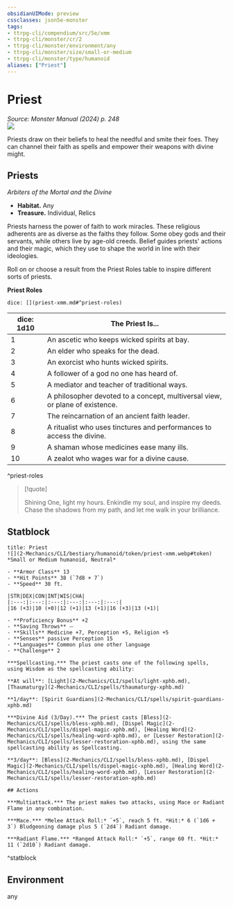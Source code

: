 ```yaml
---
obsidianUIMode: preview
cssclasses: json5e-monster
tags:
- ttrpg-cli/compendium/src/5e/xmm
- ttrpg-cli/monster/cr/2
- ttrpg-cli/monster/environment/any
- ttrpg-cli/monster/size/small-or-medium
- ttrpg-cli/monster/type/humanoid
aliases: ["Priest"]
---
```

# Priest
*Source: Monster Manual (2024) p. 248*  
![](2-Mechanics/CLI/bestiary/humanoid/img/priests.webp#right)

Priests draw on their beliefs to heal the needful and smite their foes. They can channel their faith as spells and empower their weapons with divine might.

## Priests

*Arbiters of the Mortal and the Divine*

- **Habitat.** Any  
- **Treasure.** Individual, Relics  

Priests harness the power of faith to work miracles. These religious adherents are as diverse as the faiths they follow. Some obey gods and their servants, while others live by age-old creeds. Belief guides priests' actions and their magic, which they use to shape the world in line with their ideologies.

Roll on or choose a result from the Priest Roles table to inspire different sorts of priests.

**Priest Roles**

`dice: [](priest-xmm.md#^priest-roles)`

| dice: 1d10 | The Priest Is... |
|------------|------------------|
| 1 | An ascetic who keeps wicked spirits at bay. |
| 2 | An elder who speaks for the dead. |
| 3 | An exorcist who hunts wicked spirits. |
| 4 | A follower of a god no one has heard of. |
| 5 | A mediator and teacher of traditional ways. |
| 6 | A philosopher devoted to a concept, multiversal view, or plane of existence. |
| 7 | The reincarnation of an ancient faith leader. |
| 8 | A ritualist who uses tinctures and performances to access the divine. |
| 9 | A shaman whose medicines ease many ills. |
| 10 | A zealot who wages war for a divine cause. |
^priest-roles

> [!quote]  
> 
> Shining One, light my hours. Enkindle my soul, and inspire my deeds. Chase the shadows from my path, and let me walk in your brilliance.


## Statblock

```ad-statblock
title: Priest
![](2-Mechanics/CLI/bestiary/humanoid/token/priest-xmm.webp#token)
*Small or Medium humanoid, Neutral*

- **Armor Class** 13 
- **Hit Points** 38 (`7d8 + 7`) 
- **Speed** 30 ft.

|STR|DEX|CON|INT|WIS|CHA|
|:---:|:---:|:---:|:---:|:---:|:---:|
|16 (+3)|10 (+0)|12 (+1)|13 (+1)|16 (+3)|13 (+1)|

- **Proficiency Bonus** +2
- **Saving Throws** ⏤
- **Skills** Medicine +7, Perception +5, Religion +5
- **Senses** passive Perception 15
- **Languages** Common plus one other language
- **Challenge** 2

***Spellcasting.*** The priest casts one of the following spells, using Wisdom as the spellcasting ability:

**At will**: [Light](2-Mechanics/CLI/spells/light-xphb.md), [Thaumaturgy](2-Mechanics/CLI/spells/thaumaturgy-xphb.md)

**1/day**: [Spirit Guardians](2-Mechanics/CLI/spells/spirit-guardians-xphb.md)

***Divine Aid (3/Day).*** The priest casts [Bless](2-Mechanics/CLI/spells/bless-xphb.md), [Dispel Magic](2-Mechanics/CLI/spells/dispel-magic-xphb.md), [Healing Word](2-Mechanics/CLI/spells/healing-word-xphb.md), or [Lesser Restoration](2-Mechanics/CLI/spells/lesser-restoration-xphb.md), using the same spellcasting ability as Spellcasting.

**3/day**: [Bless](2-Mechanics/CLI/spells/bless-xphb.md), [Dispel Magic](2-Mechanics/CLI/spells/dispel-magic-xphb.md), [Healing Word](2-Mechanics/CLI/spells/healing-word-xphb.md), [Lesser Restoration](2-Mechanics/CLI/spells/lesser-restoration-xphb.md)

## Actions

***Multiattack.*** The priest makes two attacks, using Mace or Radiant Flame in any combination.

***Mace.*** *Melee Attack Roll:* `+5`, reach 5 ft. *Hit:* 6 (`1d6 + 3`) Bludgeoning damage plus 5 (`2d4`) Radiant damage.

***Radiant Flame.*** *Ranged Attack Roll:* `+5`, range 60 ft. *Hit:* 11 (`2d10`) Radiant damage.
```
^statblock

## Environment

any